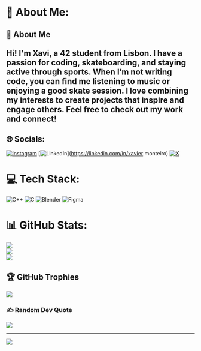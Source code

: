 # 💫 About Me:
## 🌟 About Me<br><br>Hi! I'm Xavi, a 42 student from Lisbon. I have a passion for coding, skateboarding, and staying active through sports. When I’m not writing code, you can find me listening to music or enjoying a good skate session. I love combining my interests to create projects that inspire and engage others. Feel free to check out my work and connect!<br>


## 🌐 Socials:
[![Instagram](https://img.shields.io/badge/Instagram-%23E4405F.svg?logo=Instagram&logoColor=white)](https://instagram.com/xaviskt) [![LinkedIn](https://img.shields.io/badge/LinkedIn-%230077B5.svg?logo=linkedin&logoColor=white)](https://linkedin.com/in/xavier monteiro) [![X](https://img.shields.io/badge/X-black.svg?logo=X&logoColor=white)](https://x.com/xaviskt) 

# 💻 Tech Stack:
![C++](https://img.shields.io/badge/c++-%2300599C.svg?style=for-the-badge&logo=c%2B%2B&logoColor=white) ![C](https://img.shields.io/badge/c-%2300599C.svg?style=for-the-badge&logo=c&logoColor=white) ![Blender](https://img.shields.io/badge/blender-%23F5792A.svg?style=for-the-badge&logo=blender&logoColor=white) ![Figma](https://img.shields.io/badge/figma-%23F24E1E.svg?style=for-the-badge&logo=figma&logoColor=white)
# 📊 GitHub Stats:
![](https://github-readme-stats.vercel.app/api?username=xavicodes&theme=transparent&hide_border=false&include_all_commits=true&count_private=true)<br/>
![](https://github-readme-streak-stats.herokuapp.com/?user=xavicodes&theme=transparent&hide_border=false)<br/>
![](https://github-readme-stats.vercel.app/api/top-langs/?username=xavicodes&theme=transparent&hide_border=false&include_all_commits=true&count_private=true&layout=compact)

## 🏆 GitHub Trophies
![](https://github-profile-trophy.vercel.app/?username=xavicodes&theme=radical&no-frame=false&no-bg=true&margin-w=4)

### ✍️ Random Dev Quote
![](https://quotes-github-readme.vercel.app/api?type=horizontal&theme=tokyonight)

---
[![](https://visitcount.itsvg.in/api?id=xavicodes&icon=0&color=0)](https://visitcount.itsvg.in)

<!-- Proudly created with GPRM ( https://gprm.itsvg.in ) -->
